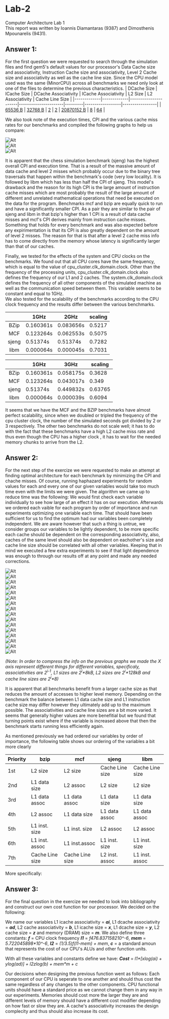# Lab-2
Computer Architecture Lab 1  
This report was written by Ioannis Diamantaras (9387) and Dimosthenis Mpounarelis (9431).  

## Answer 1:
For the first question we were requested to search through the simulation files and find gem5's default values for our processor's Data Cache size and associativity, Instruction Cache size and associativity, Level 2 Cache size and associativity as well as the cache line size. Since the CPU model used was the same (MinorCPU) across all benchmarks we need only look at one of the files to determine the previous characteristics.
| DCache Size | ICache Size | DCache Associativity | ICache Associativity | L2 Size | L2 Associativity | Cache Line Size |
|-------------|-------------|----------------------|----------------------|---------|------------------|-----------------|
| [65536 B](Results/Default/specbzip/config.ini#L169) | [32768 B](Results/Default/specbzip/config.ini#L833) | [2](Results/Default/specbzip/config.ini#L152) | [2](Results/Default/specbzip/config.ini#L816) | [20870152 B](Results/Default/specbzip/config.ini#L1061) | [8](Results/Default/specbzip/config.ini#L1078) | [64](Results/Default/specbzip/config.ini#L199) |  

We also took note of the execution times, CPI and the various cache miss rates for our benchmarks and compiled the following graphs to help us compare:  

![Alt](Graphs/Simulation_Time.png)  
![Alt](Graphs/CPI.png)  
![Alt](Graphs/Cache_Misses.png)  

It is apparent that the chess simulation benchmark (sjeng) has the highest overall CPI and execution time. That is a result of the massive amount of data cache and level 2 misses which probably occur due to the binary tree traversals that happen within the benchmark's code (very low locality). It is followed by libm which has less than half the CPI of sjeng. This model's drawback and the reason for its high CPI is the large amount of instruction cache misses which are most probably the result of the large amount of different and unrelated mathematical operations that need be executed on the data for the program. Benchmarks mcf and bzip are equally quick to run and have a significantly smaller CPI. As a pair they are similar to the pair of sjeng and libm in that bzip's higher than 1 CPI is a result of data cache misses and mcf's CPI derives mainly from instruction cache misses. Something that holds for every benchmark and was also expected before any expirimentation is that its CPI is also greatly dependent on the amount of level 2 misses. The reason for that is that after a level 2 cache miss info has to come directly from the memory whose latency is significantly larger than that of our caches.
  
Finally, we tested for the effects of the system and CPU clocks on the benchmarks. We found out that all CPU cores have the same frequency, which is equal to the value of cpu_cluster.clk_domain.clock. Other than the frequency of the processing units, cpu_cluster.clk_domain.clock also defines the frequency of our L1 and 2 caches. The system.clk_domain.clock defines the frequency of all other components of the simulated machine as well as the communication speed between them. This variable seems to be constant and equal to 1GHz.  
We also tested for the scalability of the benchmarks according to the CPU clock frequency and the results differ between the various benchmarks.    

|       | 1GHz     | 2GHz     | scaling | 
|:-----:|----------|----------|---------|
| BZip  | 0.160361s | 0.083656s | 0.5217  |
| MCF   | 0.123264s | 0.062553s | 0.5075  |
| sjeng | 0.51374s  | 0.51374s  | 0.7282  |
| libm  | 0.000064s | 0.000045s | 0.7031  |

|       | 1GHz     | 3GHz     | scaling |
|:-----:|----------|----------|---------|
| BZip  | 0.160361s | 0.058175s | 0.3628  |
| MCF   | 0.123264s | 0.043017s | 0.349   |
| sjeng | 0.51374s  | 0.449832s | 0.63765 |
| libm  | 0.000064s | 0.000039s | 0.6094  |

It seems that we have the MCF and the BZIP benchmarks have almost perfect scalability, since when we doubled or tripled the frequency of the cpu cluster clock, the number of the simulated seconds got divided by 2 or 3 respectively.
The other two benchmarks do not scale well; it has to do with the fact that these benchmarks have a high L2 cache miss rate and thus even though the CPU has a higher clock , it has to wait for the needed memory chunks to arrive from the L2. 
  
## Answer 2:
For the next step of the exercize we were requested to make an attempt at finding optimal architecture for each benchmark by minimizing the CPI and chache misses. Of course, running haphazard experiments for random values for each and every one of our given variables would take too much time even with the limits we were given. The algorithm we came up to reduce time was the following: We would first check each variable individually to see how large of an effect it has on our execution. Afterwards we ordered each vaible for each program by order of importance and run experiments optimizing one variable each time. That should have been sufficient for us to find the optimum had our variables been completely independent. We are aware however that such a thing is untrue, we consider groups our variables to be lightly dependent, to be more specific each cache should be dependent on the corresponding associativity, also, caches of the same level should also be dependent on eachother's size and cache line size should be correlated with all other variables. Keeping that in mind we executed a few extra experiments to see if that light dependence was enough to through our results off at any point and made any needed corrections.  

![Alt](Graphs/Bzip_CPI.png)  
![Alt](Graphs/Bzip_Data_miss.png)  
![Alt](Graphs/Bzip_Inst_miss.png)  
![Alt](Graphs/Bzip_L2_miss.png)  
![Alt](Graphs/MCF_CPI.png)  
![Alt](Graphs/MCF_Data_miss.png)  
![Alt](Graphs/MCF_Inst_miss.png)  
![Alt](Graphs/MCF_L2_miss.png)  
![Alt](Graphs/LIBM_CPI.png)  
![Alt](Graphs/LIBM_Data_miss.png)  
![Alt](Graphs/LIBM_Inst_miss.png)  
![Alt](Graphs/LIBM_L2_miss.png)  
![Alt](Graphs/sjeng_CPI.png)  
![Alt](Graphs/sjeng_Data_miss.png)  
![Alt](Graphs/sjeng_Inst_miss.png)  
![Alt](Graphs/sjeng_L2_miss.png)  

_(Note: In order to compress the info on the previous graphs we made the X axis represent different things for different variables, specificaly, associativities are 2<sup>i-1</sup>, L1 sizes are 2<sup>i</sup>*8kB, L2 sizes are 2<sup>i</sup>*128kB and cache line sizes are 2<sup>i</sup>*8)_

It is apparent that all benchmarks benefit from a larger cache size as that reduces the amount of accesses to higher level memory. Depending on the benchmark the balance between L1 data cache size and L1 instruction cache size may differ however they ultimately add up to the maximum possible. The associativities and cache line sizes are a bit more varied. It seems that generally higher values are more benefitial but we found that turning points exist where if the variable is increased above that then the benchmark starts running less efficiently again.  

As mentioned previously we had ordered our variables by order of importance, the following table shows our ordering of the variables a bit more clearly

| Priority | bzip            | mcf             | sjeng           | libm            |
|----------|-----------------|-----------------|-----------------|-----------------|
| 1st      | L2 size         | L2 size         | Cache Line size | Cache Line size |
| 2nd      | L1 data size    | L2 assoc        | L2 size         | L2 size         |
| 3rd      | L1 data assoc   | L1 data assoc   | L1 data size    | L1 data size    |
| 4th      | L2 assoc        | L1 data size    | L1 data assoc   | L1 data assoc   |
| 5th      | L1 inst. size   | L1 inst. size   | L2 assoc        | L2 assoc        |
| 6th      | L1 inst. assoc  | L1 inst.assoc   | L1 inst. size   | L1 inst. size   |
| 7th      | Cache Line size | Cache Line size | L2 inst. assoc  | L1 inst. assoc  |

More specifically:
## Answer 3:
For the final question in the exercize we needed to look into bibliography and construct our own cost function for our processor. We decided on the following:  
    
We name our variables L1 icache associativity = **_ai_**, L1 dcache associativity = **_ad_**, L2 cache associativity = **_b_**, L1 icache size = **_x_**, L1 dcache size = **_y_**, L2 cache size  = **_z_** and memory (DRAM) size = **_m_**.
We also define three constants: **_f_** = CPU clock frequency **_l1_** = _f*476.8371582*10^-6_, **_mem_** = _5.722045898*10^-6_, **_l2_** = _(1/3.5)*f*(l1-mem) + mem_, **_c_** = a standard amoun that represents the cost of our CPU's ALUs and other function units. 

With all these variables and constants define we have:
**_Cost_** = _l1*\[x*log(ai) + y*log(ad)] + l2*z*log(b) + mem*m + c_

Our decisions when designing the previous function went as follows: Each component of our CPU is seperate to one another and should thus cost the same regardless of any changes to the other components. CPU functional units should have a standard price as we cannot change them in any way in our experiments. Memories should cost more the larger they are and different levels of memory should have a different cost modifier depending on how fast or slow they are. A cache's associativity increases the design complecity and thus should also increase its cost.
